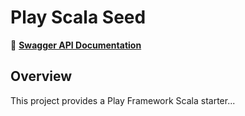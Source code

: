 # Play Scala Seed

🚀 **[Swagger API Documentation](https://sashwath-kumar.github.io/play-scala-seed/)**  

## Overview
This project provides a Play Framework Scala starter...
